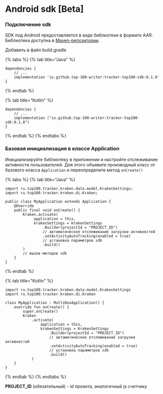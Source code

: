 # Android sdk \[Beta]

### Подключение sdk

SDK под Android предоставляется в виде библиотеки в формате AAR. Библиотека доступна в [Maven-репозитории](https://search.maven.org/search?q=top100-sdk).

Добавить в файл build.gradle&#x20;

{% tabs %}
{% tab title="Java" %}
```
dependencies {
    // ...
    implementation 'io.github.top-100-writer:tracker-top100-sdk:0.1.0'
}
```
{% endtab %}

{% tab title="Kotlin" %}
```
dependencies {
    // ...
    implementation ("io.github.top-100-writer:tracker-top100-sdk:0.1.0")
}
```
{% endtab %}
{% endtabs %}

### Базовая инициализация в классе Application

Инициализируйте библиотеку в приложении и настройте отслеживание активности пользователей. Для этого объявите производный класс от базового класса `Application` и переопределите метод `onCreate()`

{% tabs %}
{% tab title="Java" %}
```
import ru.top100.tracker.kraken.data.model.KrakenSettings;
import ru.top100.tracker.kraken.di.Kraken;

public class MyApplication extends Application {
    @Override
    public final void onCreate() {
        Kraken.activate(
             application = this,
             krakenSettings = KrakenSettings
                 .Builder(projectId = "PROJECT_ID")
                 // автоматическое отслеживание загрузки активностей
                 .setActivityAutoTracking(enabled = true)
                 // установка параметров sdk
                 .build()
        )
        // вызов методов sdk
    }
}
```
{% endtab %}

{% tab title="Kotlin" %}
```
import ru.top100.tracker.kraken.data.model.KrakenSettings
import ru.top100.tracker.kraken.di.Kraken

class MyApplication : MultiDexApplication() {
    override fun onCreate() {
        super.onCreate()
        Kraken
            .activate(
                application = this,
                krakenSettings = KrakenSettings
                    .Builder(projectId = "PROJECT_ID")
                    // автоматическое отслеживание загрузки активностей
                    .setActivityAutoTracking(enabled = true)
                    // установка параметров sdk
                    .build()
            )
    }
}
```
{% endtab %}
{% endtabs %}

**PROJECT\_ID** (обязательный) - id проекта, аналогичный js счетчику

